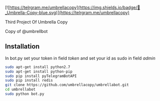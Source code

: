 [![https://telrgram.me/umbrellacopy](https://img.shields.io/badge/👥_Umbrella-Copy-blue.svg)](https://telrgram.me/umbrellacopy)

Third Project Of Umbrella Copy

Copy of @umbrellbot

Installation
------------
In bot.py set your token in field *token* and set your id as sudo in field *admin*
```bash
sudo apt-get install python2.7
sudo apt-get install python-pip
sudo pip install pyTelegramBotAPI
sudo pip install redis
git clone https://github.com/umbrellacopy/umbrellabot.git
cd umbrellabot
sudo python bot.py
```
